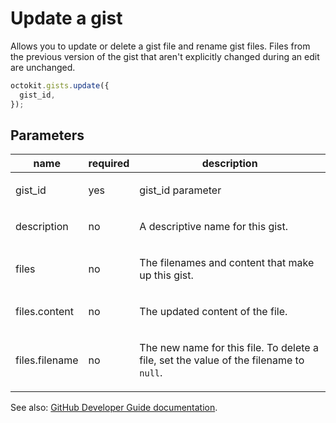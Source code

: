 # Update a gist

Allows you to update or delete a gist file and rename gist files. Files from the previous version of the gist that aren't explicitly changed during an edit are unchanged.

```js
octokit.gists.update({
  gist_id,
});
```

## Parameters

<table>
  <thead>
    <tr>
      <th>name</th>
      <th>required</th>
      <th>description</th>
    </tr>
  </thead>
  <tbody>
    <tr><td>gist_id</td><td>yes</td><td>

gist_id parameter

</td></tr>
<tr><td>description</td><td>no</td><td>

A descriptive name for this gist.

</td></tr>
<tr><td>files</td><td>no</td><td>

The filenames and content that make up this gist.

</td></tr>
<tr><td>files.content</td><td>no</td><td>

The updated content of the file.

</td></tr>
<tr><td>files.filename</td><td>no</td><td>

The new name for this file. To delete a file, set the value of the filename to `null`.

</td></tr>
  </tbody>
</table>

See also: [GitHub Developer Guide documentation](endpoint.documentationUrl).
